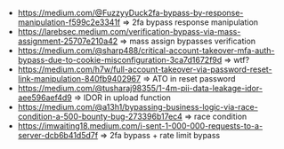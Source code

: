 - https://medium.com/@FuzzyyDuck2fa-bypass-by-response-manipulation-f599c2e3341f => 2fa bypass response manipulation
- https://larebsec.medium.com/verification-bypass-via-mass-assignment-25707e210a42 => mass assign bypasses verification
- https://medium.com/@sharp488/critical-account-takeover-mfa-auth-bypass-due-to-cookie-misconfiguration-3ca7d1672f9d => wtf?
- https://medium.com/h7w/full-account-takeover-via-password-reset-link-manipulation-840fb9402967 => ATO in reset password
- https://medium.com/@tusharaj98355/1-4m-pii-data-leakage-idor-aee596aef4d9 => IDOR in upload function
- https://medium.com/@a13h1/bypassing-business-logic-via-race-condition-a-500-bounty-bug-273396b17ec4 => race condition
- https://imwaiting18.medium.com/i-sent-1-000-000-requests-to-a-server-dcb6b41d5d7f => 2fa bypass + rate limit bypass
